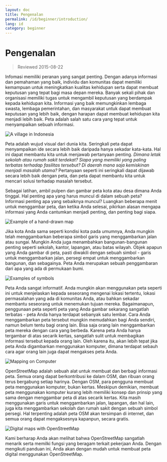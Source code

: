 ```yaml
---
layout: doc
title: Pengenalan
permalink: /id/beginner/introduction/
lang: id
category: beginner
---
```


Pengenalan 
============

> Reviewed 2015-08-22  

Infomasi memiliki peranan yang sangat penting. Dengan adanya informasi dan pemahaman yang baik, individu dan komunitas dapat memiliki kemampuan untuk meningkatkan kualitas kehidupan serta dapat membuat keputusan yang tepat bagi masa depan mereka. Banyak sekali pihak dan organisasi memiliki tugas untuk mengambil keputusan yang berdampak kepada kehidupan kita. Informasi yang baik memungkinkan lembaga swasta, lembaga pemerintahan, dan masyarakat untuk dapat membuat keputusan yang lebih baik, dengan harapan dapat membuat kehidupan kita menjadi lebih baik. Peta adalah salah satu cara yang tepat untuk menyampaikan sebuah informasi.  

![A village in Indonesia][]

Peta adalah wujud visual dari dunia kita. Seringkali peta dapat menyampaikan ide secara lebih baik daripada hanya sekadar kata-kata. Hal ini dapat membantu kita untuk menjawab pertanyaan penting. *Dimana letak sekolah atau rumah sakit terdekat? Siapa yang memiliki yang paling terbatas terhadap fasilitas tersebut? Di daerah mana saja kemiskinan menjadi masalah utama?* Pertanyaan seperti ini seringkali dapat dijawab secara lebih baik dengan peta, dan peta dapat membantu kita untuk mencari solusi terhadap masalah tersebut.  

Sebagai latihan, ambil pulpen dan gambar peta kota atau desa dimana Anda tinggal. Hal penting apa yang harus muncul di dalam sebuah peta? Informasi penting apa yang sebaiknya muncul? Luangkan beberapa menit untuk menggambar peta, dan ketika Anda selesai, pikirkan alasan mengapa informasi yang Anda cantumkan menjadi penting, dan penting bagi siapa.

![Example of a hand-drawn map][]

Jika kota Anda sama seperti kondisi kota pada umumnya, Anda mungkin telah menggambarkan beberapa simbol garis yang menggambarkan jalan atau sungai. Mungkin Anda juga menambahkan bangunan-bangunan penting seperti sekolah, kantor, lapangan, atau batas wilayah. Objek apapun yang Anda gambar di peta, pasti diwakili dengan sebuah simbol - garis untuk menggambarkan jalan, persegi empat untuk menggambarkan bangunan, dan sebagainya. Peta Anda merupakan sebuah penggambaran dari apa yang ada di permukaan bumi. 

![Examples of symbols][]

Peta Anda sangat informatif. Anda mungkin akan menggunakan peta seperti ini untuk menjelaskan kepada seseorang mengenai lokasi tertentu, lokasi permasalahan yang ada di komunitas Anda, atau bahkan sekadar membantu seseorang untuk menemukan tujuan mereka. Bagaimanapun, penggunaan peta seperti peta yang Anda gambar sekarang sangatlah terbatas - peta Anda hanya terdapat sebanyak satu lembar. Cara Anda menggambarkan peta tersebut mungkin memudahkan bagi Anda sendiri, namun belum tentu bagi orang lain. Bisa saja orang lain menggambarkan peta mereka dengan cara yang berbeda. Karena peta Anda hanya tergambar di atas secarik kertas, sangatlah sulit untuk membagikan informasi tersebut kepada orang lain. Oleh karena itu, akan lebih tepat jika peta Anda digambarkan menggunakan komputer, dimana terdapat sebauh cara agar orang lain juga dapat mengakses peta Anda.  

![Mapping on Computer][]

OpenStreetMap adalah sebuah alat untuk membuat dan berbagi informasi peta. Semua orang dapat berkontribusi ke dalam OSM, dan ribuan orang terus bergabung setiap harinya. Dengan OSM, para pengguna membuat peta menggunakan komputer, bukan kertas. Meskipun demikian, membuat peta menggunakan komputer kurang lebih memiliki konsep dan prinsip yang sama dengan menggambar peta di atas secarik kertas. Kita masih menggunakan garis untuk menggambarkan jalan, lapangan, dan hal lain, juga kita menggambarkan sekolah dan rumah sakit dengan sebuah simbol persegi. Hal terpenting adalah peta OSM akan tersimpan di internet, dan semua orang dapat mengaksesnya kapanpun, secara gratis. 

![Digital maps with OpenStreetMap][]

Kami berharap Anda akan melihat bahwa OpenStreetMap sangatlah menarik serta memilki fungsi yang beragam terkait pekerjaan Anda. Dengan mengikuti panduan ini, Anda akan dengan mudah untuk membuat peta digital menggunakan OpenStreetMap. 


[A village in Indonesia]: /images/beginner/village-in-indonesia.png
[Example of a hand-drawn map]: /images/beginner/hand-drawn-map.png
[Examples of symbols]: /images/beginner/examples-of-symbols.png
[Mapping on Computer]: /images/beginner/mapping-on-computer.png
[Digital maps with OpenStreetMap]: /images/beginner/digital-maps-with-osm.png